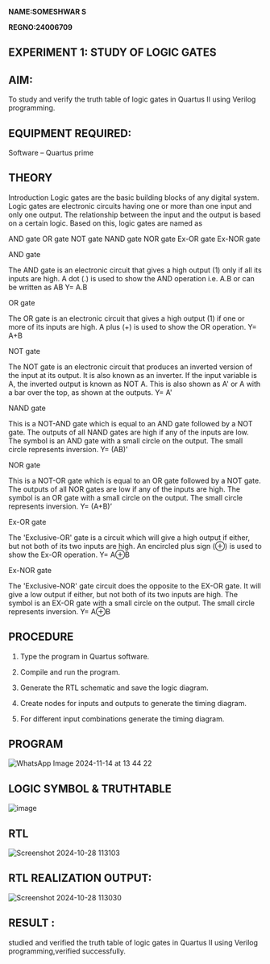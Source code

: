 **NAME:SOMESHWAR S**

**REGNO:24006709**
## EXPERIMENT 1: STUDY OF LOGIC GATES

## AIM: 

To study and verify the truth table of logic gates in Quartus II using Verilog programming.

## EQUIPMENT REQUIRED:

Software – Quartus prime 

## THEORY

Introduction Logic gates are the basic building blocks of any digital system. Logic gates are electronic circuits having one or more than one input and only one output. The relationship between the input and the output is based on a certain logic. Based on this, logic gates are named as

AND gate OR gate NOT gate NAND gate NOR gate Ex-OR gate Ex-NOR gate

AND gate

The AND gate is an electronic circuit that gives a high output (1) only if all its inputs are high. A dot (.) is used to show the AND operation i.e. A.B or can be written as AB
Y= A.B

OR gate

The OR gate is an electronic circuit that gives a high output (1) if one or more of its inputs are high. A plus (+) is used to show the OR operation.
Y= A+B

NOT gate

The NOT gate is an electronic circuit that produces an inverted version of the input at its output. It is also known as an inverter. If the input variable is A, the inverted output is known as NOT A. This is also shown as A' or A with a bar over the top, as shown at the outputs.
Y= A'

NAND gate

This is a NOT-AND gate which is equal to an AND gate followed by a NOT gate. The outputs of all NAND gates are high if any of the inputs are low. The symbol is an AND gate with a small circle on the output. The small circle represents inversion.
Y= (AB)’

NOR gate

This is a NOT-OR gate which is equal to an OR gate followed by a NOT gate. The outputs of all NOR gates are low if any of the inputs are high. The symbol is an OR gate with a small circle on the output. The small circle represents inversion.
Y= (A+B)’

Ex-OR gate

The 'Exclusive-OR' gate is a circuit which will give a high output if either, but not both of its two inputs are high. An encircled plus sign (⊕) is used to show the Ex-OR operation.
Y= A⊕B

Ex-NOR gate

The 'Exclusive-NOR' gate circuit does the opposite to the EX-OR gate. It will give a low output if either, but not both of its two inputs are high. The symbol is an EX-OR gate with a small circle on the output. The small circle represents inversion.
Y= A⊕B

## PROCEDURE

1.	Type the program in Quartus software.

2.	Compile and run the program.

3.	Generate the RTL schematic and save the logic diagram.

4.	Create nodes for inputs and outputs to generate the timing diagram.

5.	For different input combinations generate the timing diagram.


## PROGRAM
![WhatsApp Image 2024-11-14 at 13 44 22](https://github.com/user-attachments/assets/3c87f750-1fcf-4474-abd8-efac165bdc0b)



## LOGIC SYMBOL & TRUTHTABLE
![image](https://github.com/user-attachments/assets/e08bde13-fc47-40bf-a242-564bd286efe1)

## RTL
![Screenshot 2024-10-28 113103](https://github.com/user-attachments/assets/27f8e666-10e8-4389-b9bc-588361a30826)

## RTL REALIZATION OUTPUT: 
![Screenshot 2024-10-28 113030](https://github.com/user-attachments/assets/ec27428a-5716-4367-a966-bb60fd3d0ad2)

## RESULT :
studied and verified the truth table of logic gates in Quartus II using Verilog programming,verified successfully.

